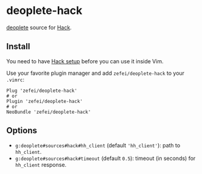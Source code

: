 # deoplete-hack

[deoplete](https://github.com/Shougo/deoplete.nvim) source for 
[Hack](http://hacklang.org/).

## Install

You need to have [Hack 
setup](https://docs.hhvm.com/hack/getting-started/getting-started) before you 
can use it inside Vim.

Use your favorite plugin manager and add `zefei/deoplete-hack` to your `.vimrc`:

    Plug 'zefei/deoplete-hack'
    # or
    Plugin 'zefei/deoplete-hack'
    # or
    NeoBundle 'zefei/deoplete-hack'

## Options

* `g:deoplete#sources#hack#hh_client` (default `'hh_client'`): path to 
  `hh_client`.
* `g:deoplete#sources#hack#timeout` (default `0.5`): timeout (in seconds) for 
  `hh_client` response.
